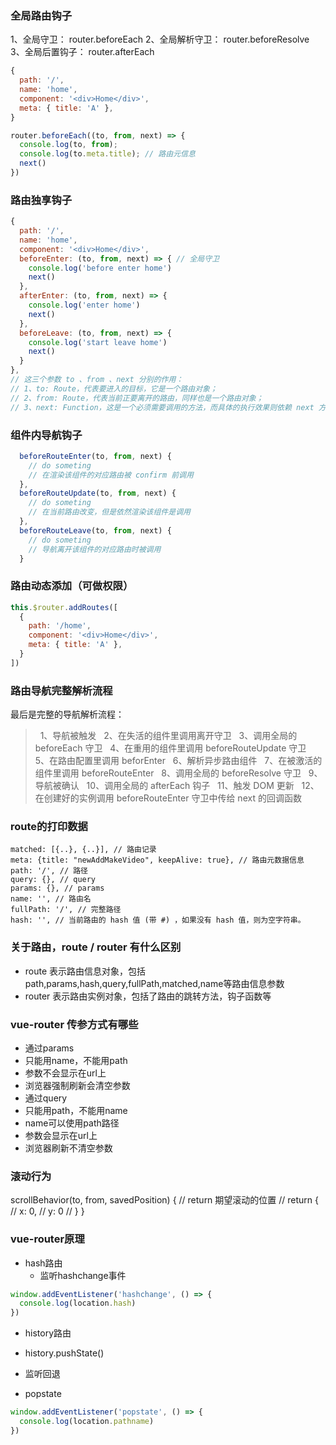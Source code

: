 ### 全局路由钩子
1、全局守卫： router.beforeEach
2、全局解析守卫： router.beforeResolve
3、全局后置钩子： router.afterEach
```javascript
{
  path: '/',
  name: 'home',
  component: '<div>Home</div>',
  meta: { title: 'A' },
}

router.beforeEach((to, from, next) => {
  console.log(to, from);
  console.log(to.meta.title); // 路由元信息
  next()
})
```

### 路由独享钩子
```javascript
{
  path: '/',
  name: 'home',
  component: '<div>Home</div>',
  beforeEnter: (to, from, next) => { // 全局守卫
    console.log('before enter home')
    next()
  },
  afterEnter: (to, from, next) => {
    console.log('enter home')
    next()
  },
  beforeLeave: (to, from, next) => {
    console.log('start leave home')
    next()
  }
},
// 这三个参数 to 、from 、next 分别的作用：
// 1、to: Route，代表要进入的目标，它是一个路由对象；
// 2、from: Route，代表当前正要离开的路由，同样也是一个路由对象；
// 3、next: Function，这是一个必须需要调用的方法，而具体的执行效果则依赖 next 方法调用的参数
```

### 组件内导航钩子
```javascript
  beforeRouteEnter(to, from, next) {
    // do someting
    // 在渲染该组件的对应路由被 confirm 前调用
  },
  beforeRouteUpdate(to, from, next) {
    // do someting
    // 在当前路由改变，但是依然渲染该组件是调用 
  },
  beforeRouteLeave(to, from, next) {
    // do someting
    // 导航离开该组件的对应路由时被调用
  }
```

### 路由动态添加（可做权限）
```javascript
this.$router.addRoutes([
  {
    path: '/home',
    component: '<div>Home</div>',
    meta: { title: 'A' },
  }
])
```

### 路由导航完整解析流程
最后是完整的导航解析流程：
>  1、导航被触发
>  2、在失活的组件里调用离开守卫
>  3、调用全局的 beforeEach 守卫
>  4、在重用的组件里调用 beforeRouteUpdate 守卫
>  5、在路由配置里调用 beforEnter
>  6、解析异步路由组件
>  7、在被激活的组件里调用 beforeRouteEnter
>  8、调用全局的 beforeResolve 守卫
>  9、导航被确认
>  10、调用全局的 afterEach 钩子
>  11、触发 DOM 更新
>  12、在创建好的实例调用 beforeRouteEnter 守卫中传给 next 的回调函数

### route的打印数据
```
matched: [{..}, {..}], // 路由记录
meta: {title: "newAddMakeVideo", keepAlive: true}, // 路由元数据信息
path: '/', // 路径
query: {}, // query
params: {}, // params
name: '', // 路由名
fullPath: '/', // 完整路径
hash: '', // 当前路由的 hash 值 (带 #) ，如果没有 hash 值，则为空字符串。
```

### 关于路由，route / router 有什么区别
- route 表示路由信息对象，包括path,params,hash,query,fullPath,matched,name等路由信息参数
- router 表示路由实例对象，包括了路由的跳转方法，钩子函数等

### vue-router 传参方式有哪些
 - 通过params
  - 只能用name，不能用path
  - 参数不会显示在url上
  - 浏览器强制刷新会清空参数
 - 通过query
  - 只能用path，不能用name
  - name可以使用path路径
  - 参数会显示在url上
  - 浏览器刷新不清空参数

### 滚动行为
scrollBehavior(to, from, savedPosition) {
  // return 期望滚动的位置
  // return {
  //  x: 0,
  //  y: 0
  // }
}

### vue-router原理
- hash路由
  - 监听hashchange事件
```js
window.addEventListener('hashchange', () => {
  console.log(location.hash)
})
```

- history路由
 - history.pushState()

- 监听回退
 - popstate
```js
window.addEventListener('popstate', () => {
  console.log(location.pathname)
})
```